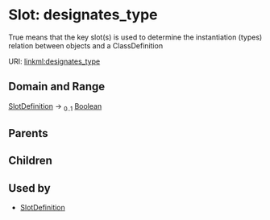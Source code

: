 
# Slot: designates_type


True means that the key slot(s) is used to determine the instantiation (types) relation between objects and a ClassDefinition

URI: [linkml:designates_type](https://w3id.org/linkml/designates_type)


## Domain and Range

[SlotDefinition](SlotDefinition.md) &#8594;  <sub>0..1</sub> [Boolean](types/Boolean.md)

## Parents


## Children


## Used by

 * [SlotDefinition](SlotDefinition.md)
